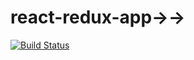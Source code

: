 # react-redux-app→→

[![Build Status](https://travis-ci.org/EmreKarahan/react-redux-app.svg?branch=master)](https://travis-ci.org/EmreKarahan/react-redux-app)
